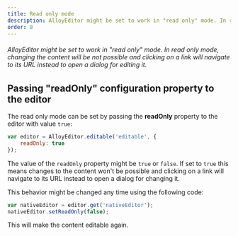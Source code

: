 ```yaml
---
title: Read only mode
description: AlloyEditor might be set to work in "read only" mode. In read only mode, changing the content will be not possible and clicking on a link will navigate to its URL instead to open a dialog for editing it.
order: 8
---
```


###### AlloyEditor might be set to work in "read only" mode. In read only mode, changing the content will be not possible and clicking on a link will navigate to its URL instead to open a dialog for editing it.

<article id="article1">

## Passing "readOnly" configuration property to the editor

The read only mode can be set by passing the <strong>readOnly</strong> property to the editor with value `true`:

```javascript
var editor = AlloyEditor.editable('editable', {
	readOnly: true
});
```

The value of the <code>readOnly</code> property might be `true` or `false`. If set to <code>true</code> this means changes to the content won't be possible and clicking on a link will navigate to its URL instead to open a dialog for changing it.

This behavior might be changed any time using the following code:

```javascript
var nativeEditor = editor.get('nativeEditor');
nativeEditor.setReadOnly(false);
```
This will make the content editable again.

</article>